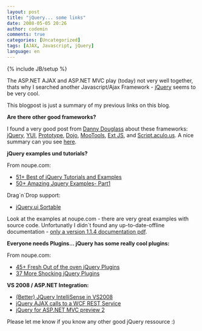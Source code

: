 ```yaml
---
layout: post
title: "jQuery... some links"
date: 2008-05-05 20:26
author: codemin
comments: true
categories: [Uncategorized]
tags: [AJAX, Javascript, jQuery]
language: en
---
```

{% include JB/setup %}
<p>The ASP.NET AJAX and ASP.NET MVC play (today) not very well together, thats why I searched another Javascript/Ajax Framework - <a href="http://jquery.com/">jQuery</a> seems to be very cool.</p>  <p>This blogpost is just a summary of my previous links on this blog.</p>  <p><strong>Are there other good frameworks?</strong></p>  <p>I found a very good post from <a href="http://www.dannydouglass.com/post/2008/04/Comparing-Popular-JavaScript-Frameworks.aspx">Danny Douglass</a> about these frameworks: <a href="http://jquery.com/">jQuery</a>, <a href="http://developer.yahoo.com/yui/">YUI</a>, <a href="http://www.prototypejs.org/">Prototype</a>, <a href="http://dojotoolkit.org/">Dojo</a>, <a href="http://mootools.net/">MooTools</a>, <a href="http://extjs.com/">Ext JS</a>, and <a href="http://script.aculo.us/">Script.aculo.us</a>. A nice summary can you see <a href="http://dannydouglass.com/image.axd?picture=WindowsLiveWriter/ComparingPopularJavaScriptFrameworks_94FF/JavaScriptFrameworkComparisonChart_4.png">here</a>.</p>  <p><strong>jQuery examples und tutorials?</strong></p>  <p>From noupe.com:</p>  <ul>   <li><a href="http://www.noupe.com/tutorial/51-best-of-jquery-tutorials-and-examples.html">51+ Best of jQuery Tutorials and Examples</a> </li>    <li><a href="http://www.noupe.com/jquery/50-amazing-jquery-examples-part1.html">50+ Amazing Jquery Examples- Part1</a> </li> </ul>  <p>Drag`n`Drop support:</p>  <ul>   <li><a href="http://west-wind.com/WebLog/posts/332037.aspx">jQuery.ui Sortable</a> </li> </ul>  <p>Look at the examples at noupe.com - there are very great examples with source code. Unfortunatly I didn&#180;t found any up-to-date-offline documentation - <a href="http://corky.net/dotan/log/2007/01/jquery-documentation-in-pdf.html">only a version 1.1.4 documentation pdf</a>.</p>  <p><strong>Everyone needs Plugins... jQuery has some really cool plugins:</strong></p>  <p>From noupe.com:</p>  <ul>   <li><a href="http://www.noupe.com/ajax/45-fresh-out-of-the-oven-jquery-plugins.html">45+ Fresh Out of the oven jQuery Plugins</a> </li>    <li><a href="http://www.noupe.com/ajax/37-more-shocking-jquery-plugins.html">37 More Shocking jQuery Plugins</a> </li> </ul>  <p><strong>VS 2008 / ASP.NET Integration:</strong></p>  <ul>   <li><a href="http://weblogs.asp.net/bradvincent/archive/2008/04/28/better-jquery-intellisense-in-vs2008.aspx">(Better) JQuery IntelliSense in VS2008</a> </li>    <li><a href="http://www.west-wind.com/WebLog/posts/324917.aspx">jQuery AJAX calls to a WCF REST Service</a> </li>    <li><a href="http://www.chrisvandesteeg.nl/2008/03/26/jquery-for-aspnet-mvc-preview-2/">jQuery for ASP.NET MVC preview 2</a> </li> </ul>  <p>Please let me know if you know any other good jQuery ressource :)</p>
